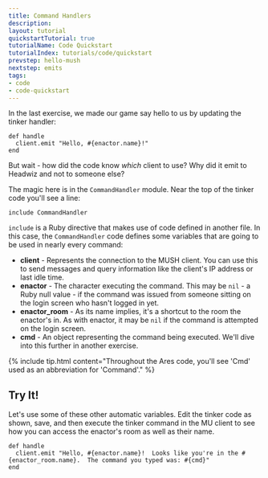 ```yaml
---
title: Command Handlers
description:
layout: tutorial
quickstartTutorial: true
tutorialName: Code Quickstart
tutorialIndex: tutorials/code/quickstart
prevstep: hello-mush
nextstep: emits
tags: 
- code
- code-quickstart
---
```


In the last exercise, we made our game say hello to us by updating the tinker handler:

    def handle
      client.emit "Hello, #{enactor.name}!"
    end

But wait - how did the code know *which* client to use?  Why did it emit to Headwiz and not to someone else?

The magic here is in the `CommandHandler` module.  Near the top of the tinker code you'll see a line:

    include CommandHandler

`include` is a Ruby directive that makes use of code defined in another file.  In this case, the `CommandHandler` code defines some variables that are going to be used in nearly every command:

* **client** - Represents the connection to the MUSH client.  You can use this to send messages and query information like the client's IP address or last idle time.
* **enactor** - The character executing the command.  This may be `nil` - a Ruby null value - if the command was issued from someone sitting on the login screen who hasn't logged in yet.
* **enactor_room** - As its name implies, it's a shortcut to the room the enactor's in.  As with enactor, it may be `nil` if the command is attempted on the login screen.
* **cmd** - An object representing the command being executed.  We'll dive into this further in another exercise.

{% include tip.html content="Throughout the Ares code, you'll see 'Cmd' used as an abbreviation for 'Command'." %}

## Try It!

Let's use some of these other automatic variables.  Edit the tinker code as shown, save, and then execute the tinker command in the MU client to see how you can access the enactor's room as well as their name.

    def handle
      client.emit "Hello, #{enactor.name}!  Looks like you're in the #{enactor_room.name}.  The command you typed was: #{cmd}"
    end


